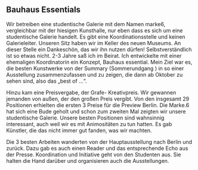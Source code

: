 ## Bauhaus Essentials

Wir betreiben eine studentische Galerie mit dem Namen marke6, vergleichbar mit der hiesigen Kunsthalle, nur eben dass es sich um eine studentische Galerie handelt. 
Es gibt eine Koordinationsstelle und keinen Galerieleiter. Unseren Sitz haben wir im Keller des neuen Museums. An dieser Stelle ein Dankeschön, das wir ihn nutzen dürfen! Selbstverständlich ist so etwas nicht.
2-3 Jahre saß ich im Beirat. Ich entwickelte mit einer ehemaligen Koordinatorin ein Konzept, Bauhaus essential. Mein Ziel war es, die besten Kunstwerke von der Summary (Sommerundgang )  in so einer Ausstellung zusammenzufassen und zu zeigen, die dann ab Oktober zu sehen sind, also das „best of …“.
 
Hinzu kam eine Preisvergabe, der Grafe- Kreativpreis. Wir gewannen jemanden von außen, der den großen Preis vergibt. 
Von den insgesamt 29 Positionen erhielten die ersten 3 Preise für die  Preview Berlin. Die Marke.6 hat sich eine Bude geholt und schon zum zweiten  Mal zeigten wir unsere studentische Galerie. Unsere besten Positionen sind wahnsinnig interessant, auch weil wir es  mit Animositäten zu tun hatten. Es gab Künstler,  die das nicht immer gut fanden, was wir machten.

Die 3 besten Arbeiten wanderten von der Hauptausstellung nach Berlin und zurück. Dazu gab es auch einen Reader und das entsprechende Echo aus der Presse. Koordination und Initiative geht von den Studenten aus. Sie halten die Hand darüber und organisieren auch die Ausstellungen.

